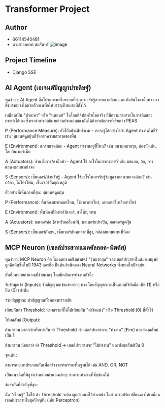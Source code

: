 # Transformer Project

## Author
 * 66114540481
 * นางสาวภคพร สมจันทร์
![image](https://i.pinimg.com/1200x/49/7f/e0/497fe0283f1780ba1838539a98fb74ea.jpg)


## Project Timeline
* Django SSE

## AI Agent (เอเจนต์ปัญญาประดิษฐ์)
พูดง่ายๆ: AI Agent คือโปรแกรมหรือระบบที่สามารถ รับรู้สภาพแวดล้อม และ ตัดสินใจลงมือทำ บางสิ่งบางอย่างได้ด้วยตัวเองเพื่อให้บรรลุเป้าหมายที่ตั้งไว้

เหมือนเป็น "ตัวละคร" หรือ "หุ่นยนต์" ในโลกดิจิทัลหรือโลกจริง ที่มีความสามารถในการคิดและกระทำได้เอง ซึ่งเราสามารถอธิบายส่วนประกอบของมันได้ด้วยหลักการที่เรียกว่า PEAS

P (Performance Measure): ตัวชี้วัดประสิทธิภาพ - เราจะรู้ได้อย่างไรว่า Agent ทำงานได้ดี? เช่น หุ่นยนต์ดูดฝุ่นก็วัดจากความสะอาดของพื้น

E (Environment): สภาพแวดล้อม - Agent ทำงานอยู่ที่ไหน? เช่น สนามหมากรุก, ห้องนั่งเล่น, โลกอินเทอร์เน็ต

A (Actuators): ส่วนสั่งการ/ลงมือทำ - Agent ใช้ อะไรในการกระทำ? เช่น แขนกล, ล้อ, การแสดงผลบนหน้าจอ

S (Sensors): เซ็นเซอร์/ส่วนรับรู้ - Agent ใช้อะไรในการรับรู้ข้อมูลจากสภาพแวดล้อม? เช่น กล้อง, ไมโครโฟน, เซ็นเซอร์วัดอุณหภูมิ

ตัวอย่างที่เห็นภาพที่สุด: หุ่นยนต์ดูดฝุ่น

P (Performance): พื้นห้องสะอาดแค่ไหน, ใช้เวลาเท่าไหร่, แบตเตอรี่เหลือเท่าไหร่

E (Environment): พื้นห้องที่มีเฟอร์นิเจอร์, ขาโต๊ะ, พรม

A (Actuators): มอเตอร์ล้อ (สำหรับเคลื่อนที่), มอเตอร์แปรงปัด, มอเตอร์ดูดฝุ่น

S (Sensors): เซ็นเซอร์กันชน, เซ็นเซอร์กันตกจากที่สูง, กล้องสแกนแผนที่ห้อง

##  MCP Neuron (เซลล์ประสาทแมคคัลลอค-พิตต์ส)
พูดง่ายๆ: MCP Neuron คือ โมเดลทางคณิตศาสตร์ "รุ่นแรกสุด" ของเซลล์ประสาทในสมองมนุษย์ ถูกคิดค้นขึ้นในปี 1943 และถือเป็นต้นกำเนิดของ Neural Networks ทั้งหมดในปัจจุบัน

มันคือหน่วยคำนวณที่ง่ายมากๆ โดยมีหลักการทำงานดังนี้:

รับข้อมูลเข้า (Inputs): รับสัญญาณเข้ามาหลายๆ ทาง โดยสัญญาณจะเป็นแบบดิจิทัลคือ เปิด (1) หรือ ปิด (0) เท่านั้น

รวมสัญญาณ: นำสัญญาณทั้งหมดมารวมกัน

เทียบกับค่า Threshold: นำผลรวมที่ได้ไปเทียบกับ "ค่าขีดแบ่ง" หรือ Threshold (θ) ที่ตั้งไว้

ให้ผลลัพธ์ (Output):

ถ้าผลรวม มากกว่าหรือเท่ากับ ค่า Threshold -> เซลล์ประสาทจะ "ทำงาน" (Fire) และส่งผลลัพธ์เป็น 1

ถ้าผลรวม น้อยกว่า ค่า Threshold -> เซลล์ประสาทจะ "ไม่ทำงาน" และส่งผลลัพธ์เป็น 0

จุดเด่น:

สามารถนำมาประกอบกันเพื่อสร้างวงจรตรรกะพื้นฐานได้ เช่น AND, OR, NOT

เป็นแนวคิดที่พิสูจน์ว่าหน่วยคำนวณง่ายๆ สามารถทำงานที่ซับซ้อนได้

ข้อจำกัดที่สำคัญที่สุด:

มัน "เรียนรู้" ไม่ได้ ค่า Threshold จะต้องถูกกำหนดไว้ล่วงหน้า ไม่สามารถปรับเปลี่ยนเองได้เหมือนเซลล์ประสาทในยุคปัจจุบัน (เช่น Perceptron)